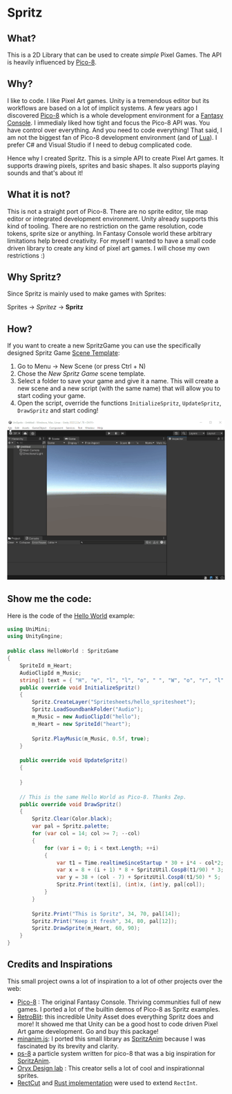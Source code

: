 # Spritz

## What?

This is a 2D Library that can be used to create *simple* Pixel Games. The API is heavily influenced by [Pico-8](https://www.lexaloffle.com/pico-8.php).

## Why?

I like to code. I like Pixel Art games. Unity is a tremendous editor but its workflows are based on a lot of implicit systems. A few years ago I discovered [Pico-8](https://www.lexaloffle.com/pico-8.php) which is a whole development environment for a [Fantasy Console](https://en.wikipedia.org/wiki/Fantasy_video_game_console). I immedialy liked how tight and focus the Pico-8 API was. You have control over everything. And you need to code everything! That said, I am not the biggest fan of Pico-8 development environment (and of [Lua](https://www.lua.org/)). I prefer C# and Visual Studio if I need to debug complicated code. 

Hence why I created Spritz. This is a simple API to create Pixel Art games. It supports drawing pixels, sprites and basic shapes. It also supports playing sounds and that's about it! 

## What it is not?

This is not a straight port of Pico-8. There are no sprite editor, tile map editor or integrated development environment. Unity already supports this kind of tooling. There are no restriction on the game resolution, code tokens, sprite size or anything. In Fantasy Console world these arbitrary limitations help breed creativity. For myself I wanted to have a small code driven library to create any kind of pixel art games. I will chose my own restrictions :)

## Why Spritz?

Since Spritz is mainly used to make games with Sprites:

Sprites -> *Spritez* -> **Spritz**

## How?

If you want to create a new SpritzGame you can use the specifically designed Spritz Game [Scene Template](https://docs.unity3d.com/Manual/scene-templates.html):

1) Go to Menu -> New Scene (or press Ctrl + N)
2) Chose the *New Spritz Game* scene template.
3) Select a folder to save your game and give it a name. This will create a new scene and a new script (with the same name) that will allow you to start coding your game.
4) Open the script, override the functions `InitializeSpritz`, `UpdateSpritz`, `DrawSpritz` and start coding!


![this is it](spritz/~Documentation/imgs/spritz_game_creation.gif)

## Show me the code:

Here is the code of the [Hello World](projects/SpritzExamples/Assets/HelloWorld/HelloWorld.cs) example:

```csharp
using UniMini;
using UnityEngine;

public class HelloWorld : SpritzGame
{
    SpriteId m_Heart;
    AudioClipId m_Music;
    string[] text = { "H", "e", "l", "l", "o", " ", "W", "o", "r", "l", "d", "!" };
    public override void InitializeSpritz()
    {
        Spritz.CreateLayer("Spritesheets/hello_spritesheet");
        Spritz.LoadSoundbankFolder("Audio");
        m_Music = new AudioClipId("hello");
        m_Heart = new SpriteId("heart");

        Spritz.PlayMusic(m_Music, 0.5f, true);
    }

    public override void UpdateSpritz()
    {
        
    }

    // This is the same Hello World as Pico-8. Thanks Zep.
    public override void DrawSpritz()
    {
        Spritz.Clear(Color.black);
        var pal = Spritz.palette;
        for (var col = 14; col >= 7; --col)
        {
            for (var i = 0; i < text.Length; ++i)
            {
                var t1 = Time.realtimeSinceStartup * 30 + i*4 - col*2;
                var x = 8 + (i + 1) * 8 + SpritzUtil.Cosp8(t1/90) * 3;
                var y = 38 + (col - 7) + SpritzUtil.Cosp8(t1/50) * 5;
                Spritz.Print(text[i], (int)x, (int)y, pal[col]);
            }
        }

        Spritz.Print("This is Spritz", 34, 70, pal[14]);
        Spritz.Print("Keep it fresh", 34, 80, pal[12]);
        Spritz.DrawSprite(m_Heart, 60, 90);
    }
}
```

## Credits and Inspirations

This small project owns a lot of inspiration to a lot of other projects over the web:

- [Pico-8](https://www.lexaloffle.com/pico-8.php) : The original Fantasy Console. Thriving communities full of new games. I ported a lot of the builtin demos of Pico-8 as Spritz examples.
- [RetroBlit](https://assetstore.unity.com/packages/templates/systems/retroblit-102064): this incredible Unity Asset does everything Spritz does and more! It showed me that Unity can be a good host to code driven Pixel Art game development. Go and buy this package!
- [minanim.js](https://bollu.github.io/mathemagic/declarative/index.html): I ported this small library as [SpritzAnim](spritz/Runtime/SpritzAnim.cs) because I was fascinated by its brevity and clarity.
- [ps-8](https://github.com/MaxwellDexter/pico-ps) a particle system written for pico-8 that was a big inspiration for [SpritzAnim](spritz/Runtime/SpritzParticle.cs).
- [Oryx Design lab](https://www.oryxdesignlab.com/home) : This creator sells a lot of cool and inspirationnal sprites.
- [RectCut](https://halt.software/dead-simple-layouts/) and [Rust implementation](https://github.com/nsmryan/rectcut-rs) were used to extend `RectInt`.
